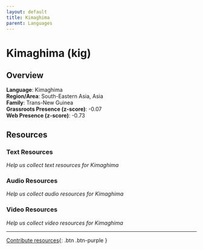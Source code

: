 ```yaml
---
layout: default
title: Kimaghima
parent: Languages
---
```


# Kimaghima (kig)

## Overview

**Language**: Kimaghima  
**Region/Area**: South-Eastern Asia, Asia  
**Family**: Trans-New Guinea  
**Grassroots Presence (z-score)**: -0.07  
**Web Presence (z-score)**: -0.73  

## Resources

### Text Resources
*Help us collect text resources for Kimaghima*

### Audio Resources
*Help us collect audio resources for Kimaghima*

### Video Resources
*Help us collect video resources for Kimaghima*

---

[Contribute resources](https://forms.office.com/e/1SfLJx3u1r){: .btn .btn-purple }
